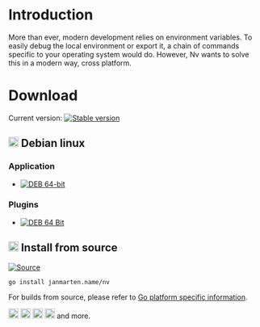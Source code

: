 # Introduction

More than ever, modern development relies on environment variables. To easily debug the local environment or export it,
a chain of commands specific to your operating system would do. However, Nv wants to solve this in a modern way,
cross platform.

# Download

Current version: [![Stable version](https://img.shields.io/github/v/release/johmanx10/nv?include_prereleases&label=)](https://github.com/johmanx10/nv/releases/latest)

## <img alt="Debian linux" src=https://simpleicons.org/icons/debian.svg width=20 /> Debian linux 

### Application
- [![DEB 64-bit](https://img.shields.io/badge/Nv-64--Bit-c60036?logo=debian)](https://github.com/johmanx10/nv/releases/latest/download/nv_amd64.deb)

### Plugins
- [![DEB 64 Bit](https://img.shields.io/badge/Encoding:%20XML-64--Bit-c60036?logo=debian)](https://github.com/johmanx10/nv/releases/latest/download/nv_ext_encoding-xml.deb)

## <img alt="Golang" src=https://simpleicons.org/icons/go.svg width=20 /> Install from source

[![Source](https://img.shields.io/badge/dynamic/json.svg?label=Source&url=https://api.github.com/repos/johmanx10/nv&query=$.default_branch&logo=go&color=00acd7&logoColor=7fd5ea)](https://github.com/johmanx10/nv/archive/main.zip)

```
go install janmarten.name/nv
```

For builds from source, please refer to
[Go platform specific information](https://github.com/golang/go/wiki#platform-specific-information).

<img alt="Linux" src=https://simpleicons.org/icons/linux.svg width=20 />
<img alt="ChromeOS" src=https://simpleicons.org/icons/googlechrome.svg width=20 />
<img alt="Darwin" src=https://simpleicons.org/icons/apple.svg width=20 />
<img alt="FreeBSD" src=https://simpleicons.org/icons/freebsd.svg width=20 />
and more.
